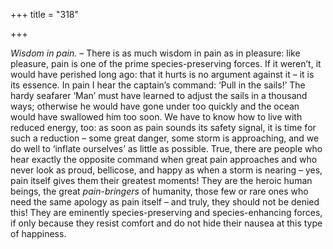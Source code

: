 +++
title = "318"

+++

*Wisdom in pain.* – There is as much wisdom in pain as in pleasure: like pleasure, pain is one of the prime species-preserving forces. If it weren’t, it would have perished long ago: that it hurts is no argument against it – it is its essence. In pain I hear the captain’s command: ‘Pull in the sails\!’ The hardy seafarer ‘Man’ must have learned to adjust the sails in a thousand ways; otherwise he would have gone under too quickly and the ocean would have swallowed him too soon. We have to know how to live with reduced energy, too: as soon as pain sounds its safety signal, it is time for such a reduction – some great danger, some storm is approaching, and we do well to ‘inflate ourselves’ as little as possible. True, there are people who hear exactly the opposite command when great pain approaches and who never look as proud, bellicose, and happy as when a storm is nearing – yes, pain itself gives them their greatest moments\! They are the heroic human beings, the great *pain-bringers* of humanity, those few or rare ones who need the same apology as pain itself – and truly, they should not be denied this\! They are eminently species-preserving and species-enhancing forces, if only because they resist comfort and do not hide their nausea at this type of happiness.


